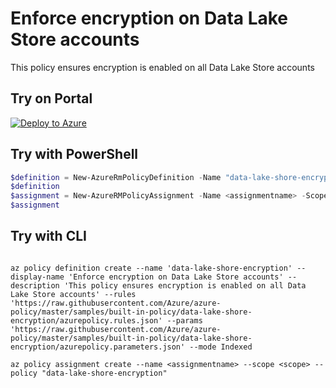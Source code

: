 # Enforce encryption on Data Lake Store accounts

This policy ensures encryption is enabled on all Data Lake Store accounts

## Try on Portal

[![Deploy to Azure](http://azuredeploy.net/deploybutton.png)](https://portal.azure.com/?feature.customportal=false&microsoft_azure_policy=true&microsoft_azure_policy_policyinsights=true&feature.microsoft_azure_security_policy=true&microsoft_azure_marketplace_policy=true#blade/Microsoft_Azure_Policy/CreatePolicyDefinitionBlade/uri/https%3A%2F%2Fraw.githubusercontent.com%2FAzure%2Fazure-policy%2Fmaster%2Fsamples%2Fbuilt-in-policy%2Fdata-lake-shore-encryption%2Fazurepolicy.json)

## Try with PowerShell

````powershell
$definition = New-AzureRmPolicyDefinition -Name "data-lake-shore-encryption" -DisplayName "Enforce encryption on Data Lake Store accounts" -description "This policy ensures encryption is enabled on all Data Lake Store accounts" -Policy 'https://raw.githubusercontent.com/Azure/azure-policy/master/samples/built-in-policy/data-lake-shore-encryption/azurepolicy.rules.json' -Parameter 'https://raw.githubusercontent.com/Azure/azure-policy/master/samples/built-in-policy/data-lake-shore-encryption/azurepolicy.parameters.json' -Mode Indexed
$definition
$assignment = New-AzureRMPolicyAssignment -Name <assignmentname> -Scope <scope> -PolicyDefinition $definition
$assignment 
````

## Try with CLI

````cli

az policy definition create --name 'data-lake-shore-encryption' --display-name 'Enforce encryption on Data Lake Store accounts' --description 'This policy ensures encryption is enabled on all Data Lake Store accounts' --rules 'https://raw.githubusercontent.com/Azure/azure-policy/master/samples/built-in-policy/data-lake-shore-encryption/azurepolicy.rules.json' --params 'https://raw.githubusercontent.com/Azure/azure-policy/master/samples/built-in-policy/data-lake-shore-encryption/azurepolicy.parameters.json' --mode Indexed

az policy assignment create --name <assignmentname> --scope <scope> --policy "data-lake-shore-encryption" 

````
